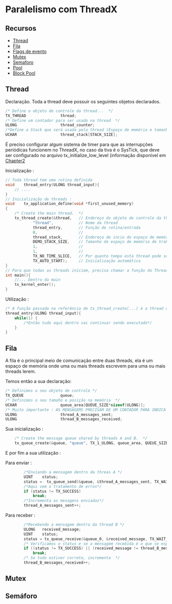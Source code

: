 # Paralelismo com ThreadX
## Recursos
- [Thread](#Thread)
- [Fila](#Fila)
- [Flags de evento](#Flags_de_evento)
- [Mutex](#Mutex)
- [Semaforo](#Semáforo)
- [Pool](#Pool)
- [Block Pool](#Block_pool)

## Thread
Declaração. Toda a thread deve possuir os seguintes objetos declarados.
```cpp
/* Define o objeto de controle da thread...  */
TX_THREAD               thread;
/* Define um contador para ser usado na thread  */
ULONG                   thread_counter;
/*Define a Stack que será usada pela thread (Espaço de memória e tamanho)  */
UCHAR                   thread_stack[STACK_SIZE];
```
É preciso configurar algum sistema de timer para que as interrupções periódicas funcionem no ThreadX, no caso da tiva é o SysTick,
que deve ser configurado no arquivo tx_initialize_low_level (informação disponível em [Chapter2](https://github.com/eclipse-threadx/rtos-docs/blob/main/rtos-docs/threadx/chapter2.md)

Inicialização :
```cpp
// Toda thread tem uma rotina definida
void    thread_entry(ULONG thread_input){
    // ....
}
// Inicialização de threads :
void    tx_application_define(void *first_unused_memory)
{
    /* Create the main thread.  */
    tx_thread_create(&thread,   // Endereço do objeto de controle da thread
            "thread",           // Nome da thread
            thread_entry,       // Função de rotina/entrada
            0,                  // 
            thread_stack,       // Endereço de incio do espaço de memória de trabalho
            DEMO_STACK_SIZE,    // Tamanho do espaço de memória de trabalho
            1,                  //
            1,                  //
            TX_NO_TIME_SLICE,   // Por quanto tempo esta thread pode ser executada
            TX_AUTO_START);     // Inicialização automática
}
// Para que todas as threads iniciem, precisa chamar a função do ThreadX
int main(){
    //... Dentro da main 
    tx_kernel_enter();
}
```
Utilização :
```cpp
/* A função passada na referência de tx_thread_create(...) é a thread que vai rodar*/
thread_entry(ULONG thread_input){
    while(1) {
        /*Então tudo aqui dentro vai continuar sendo executado*/
    }
}
```
## Fila
A fila é o principal meio de comunicação entre duas threads, ela é um espaço de memória onde uma ou mais threads escrevem para uma ou mais threads lerem.

Temos então a sua declaração:
```cpp
/* Definimos o seu objeto de controle */
TX_QUEUE                queue;
/* Definimos o seu tamaho e posição na memória  */
UCHAR                   queue_area[QUEUE_SIZE*sizeof(ULONG)];
/* Muito importante : AS MENSAGEMS PRECISAM DE UM CONTADOR PARA INDICA ALGUMA COISA??? */
ULONG                   thread_A_messages_sent;
ULONG                   thread_B_messages_received;
```
Sua inicialização :
```cpp
    /* Create the message queue shared by threads A and B.  */
    tx_queue_create(&queue, "queue", TX_1_ULONG, queue_area, QUEUE_SIZE*sizeof(ULONG));
```
E por fim a sua utilização :

Para enviar :
```cpp
        /*Enviando a mensagem dentro da threas A */
        UINT    status;
        status =  tx_queue_send(&queue, &thread_A_messages_sent, TX_WAIT_FOREVER);
        /*Aqui vem o tratamento de erros*/
        if (status != TX_SUCCESS)
            break;
        /*Incrementa as mesagens enviadas*/
        thread_A_messages_sent++;

```
Para receber :
```cpp
        /*Recebendo a mensagem dentro da thread B */
        ULONG   received_message;
        UINT    status;
        status = tx_queue_receive(&queue_0, &received_message, TX_WAIT_FOREVER);
        /* Verificamos o status e se a mensagem recebida é o que se esperava*/
        if ((status != TX_SUCCESS) || (received_message != thread_B_messages_received))
            break;
        /* Se tudo estiver correto, incrementa  */
        thread_B_messages_received++;
```
## Mutex
## Semáforo
## 
